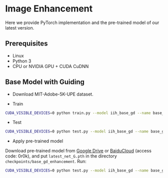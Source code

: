<base target="_blank"/>


# Image Enhancement<br>

Here we provide PyTorch implementation and the pre-trained model of our latest version.

## Prerequisites

- Linux
- Python 3
- CPU or NVIDIA GPU + CUDA CuDNN

## Base Model with Guiding
- Download MIT-Adobe-5K-UPE dataset.

- Train
```bash
CUDA_VISIBLE_DEVICES=0 python train.py --model iih_base_gd --name base_gd_adobe5k_test --dataset_root <dataset_dir> --dataset_name Adobe5k --batch_size xx --init_port xxx
```
- Test
```bash
CUDA_VISIBLE_DEVICES=0 python test.py --model iih_base_gd --name base_gd_adobe5k_test --dataset_root <dataset_dir> --dataset_name Adobe5k --batch_size xx --init_port xxxx
```
- Apply pre-trained model

Download pre-trained model from [Google Drive](https://drive.google.com/file/d/1h9EG2kZnYi3GI4nAsqnJb1HHBv8GeNf7/view?usp=sharing) or [BaiduCloud](https://pan.baidu.com/s/1mhAxHjetfIvZv-O-kqeHTA) (access code: 0r0k), and put `latest_net_G.pth` in the directory `checkpoints/base_gd_enhancement`. Run:
```bash
CUDA_VISIBLE_DEVICES=0 python test.py --model iih_base_gd --name base_gd_enhancement --dataset_root <dataset_dir> --dataset_name Adobe5k --batch_size xx --init_port xxxx
```
